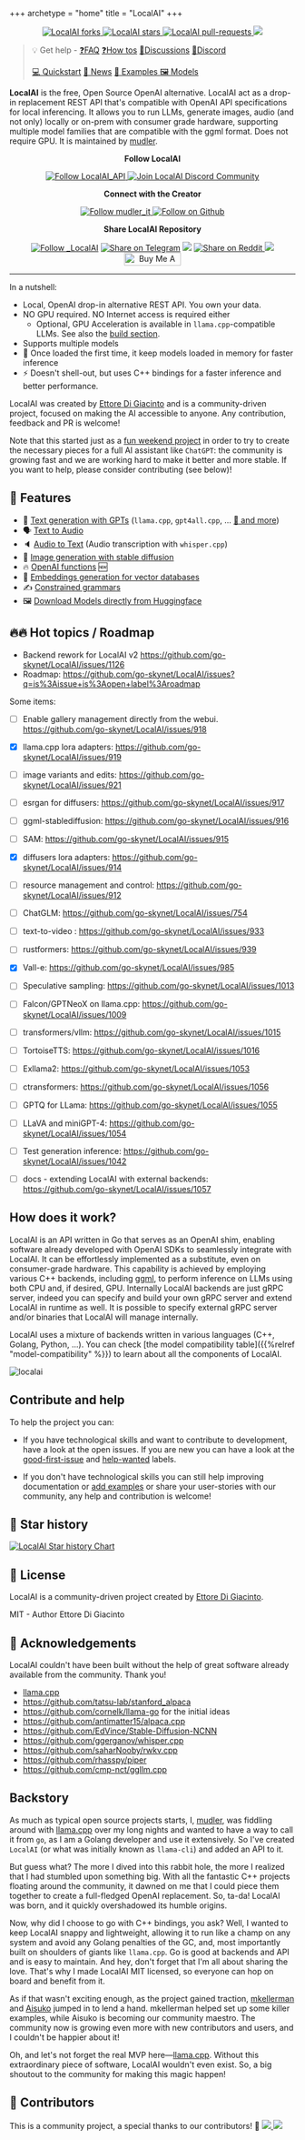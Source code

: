 +++
archetype = "home"
title = "LocalAI"
+++

<p align="center">
<a href="https://github.com/go-skynet/LocalAI/fork" target="blank">
<img src="https://img.shields.io/github/forks/go-skynet/LocalAI?style=for-the-badge" alt="LocalAI forks"/>
</a>
<a href="https://github.com/go-skynet/LocalAI/stargazers" target="blank">
<img src="https://img.shields.io/github/stars/go-skynet/LocalAI?style=for-the-badge" alt="LocalAI stars"/>
</a>
<a href="https://github.com/go-skynet/LocalAI/pulls" target="blank">
<img src="https://img.shields.io/github/issues-pr/go-skynet/LocalAI?style=for-the-badge" alt="LocalAI pull-requests"/>
</a>
<a href='https://github.com/go-skynet/LocalAI/releases'>
<img src='https://img.shields.io/github/release/go-skynet/LocalAI?&label=Latest&style=for-the-badge'>
</a>
</p>

> 💡 Get help - [❓FAQ](https://localai.io/faq/) [❓How tos](https://localai.io/howtos/) [💭Discussions](https://github.com/go-skynet/LocalAI/discussions) [💭Discord](https://discord.gg/uJAeKSAGDy)
>
> [💻 Quickstart](https://localai.io/basics/getting_started/) [📣 News](https://localai.io/basics/news/) [ 🛫 Examples ](https://github.com/go-skynet/LocalAI/tree/master/examples/) [ 🖼️ Models ](https://localai.io/models/)

**LocalAI** is the free, Open Source OpenAI alternative. LocalAI act as a drop-in replacement REST API that's compatible with OpenAI API specifications for local inferencing. It allows you to run LLMs, generate images, audio (and not only) locally or on-prem with consumer grade hardware, supporting multiple model families that are compatible with the ggml format. Does not require GPU. It is maintained by [mudler](https://github.com/mudler).

<p align="center"><b>Follow LocalAI </b></p>

<p align="center">
<a href="https://twitter.com/LocalAI_API" target="blank">
<img src="https://img.shields.io/twitter/follow/LocalAI_API?label=Follow: LocalAI_API&style=social" alt="Follow LocalAI_API"/>
</a>
<a href="https://discord.gg/uJAeKSAGDy" target="blank">
<img src="https://dcbadge.vercel.app/api/server/uJAeKSAGDy?style=flat-square&theme=default-inverted" alt="Join LocalAI Discord Community"/>
</a>

<p align="center"><b>Connect with the Creator </b></p>

<p align="center">
<a href="https://twitter.com/mudler_it" target="blank">
<img src="https://img.shields.io/twitter/follow/mudler_it?label=Follow: mudler_it&style=social" alt="Follow mudler_it"/>
</a>
<a href='https://github.com/mudler'>
<img alt="Follow on Github" src="https://img.shields.io/badge/Follow-mudler-black?logo=github&link=https%3A%2F%2Fgithub.com%2Fmudler">
</a>
</p>

<p align="center"><b>Share LocalAI Repository</b></p>

<p align="center">

<a href="https://twitter.com/intent/tweet?text=Check%20this%20GitHub%20repository%20out.%20LocalAI%20-%20Let%27s%20you%20easily%20run%20LLM%20locally.&url=https://github.com/go-skynet/LocalAI&hashtags=LocalAI,AI" target="blank">
<img src="https://img.shields.io/twitter/follow/_LocalAI?label=Share Repo on Twitter&style=social" alt="Follow _LocalAI"/></a>
<a href="https://t.me/share/url?text=Check%20this%20GitHub%20repository%20out.%20LocalAI%20-%20Let%27s%20you%20easily%20run%20LLM%20locally.&url=https://github.com/go-skynet/LocalAI" target="_blank"><img src="https://img.shields.io/twitter/url?label=Telegram&logo=Telegram&style=social&url=https://github.com/go-skynet/LocalAI" alt="Share on Telegram"/></a>
<a href="https://api.whatsapp.com/send?text=Check%20this%20GitHub%20repository%20out.%20LocalAI%20-%20Let%27s%20you%20easily%20run%20LLM%20locally.%20https://github.com/go-skynet/LocalAI"><img src="https://img.shields.io/twitter/url?label=whatsapp&logo=whatsapp&style=social&url=https://github.com/go-skynet/LocalAI" /></a> <a href="https://www.reddit.com/submit?url=https://github.com/go-skynet/LocalAI&title=Check%20this%20GitHub%20repository%20out.%20LocalAI%20-%20Let%27s%20you%20easily%20run%20LLM%20locally.
" target="blank">
<img src="https://img.shields.io/twitter/url?label=Reddit&logo=Reddit&style=social&url=https://github.com/go-skynet/LocalAI" alt="Share on Reddit"/>
</a> <a href="mailto:?subject=Check%20this%20GitHub%20repository%20out.%20LocalAI%20-%20Let%27s%20you%20easily%20run%20LLM%20locally.%3A%0Ahttps://github.com/go-skynet/LocalAI" target="_blank"><img src="https://img.shields.io/twitter/url?label=Gmail&logo=Gmail&style=social&url=https://github.com/go-skynet/LocalAI"/></a> <a href="https://www.buymeacoffee.com/mudler" target="_blank"><img src="https://cdn.buymeacoffee.com/buttons/default-orange.png" alt="Buy Me A Coffee" height="23" width="100" style="border-radius:1px"></a>

</p>

<hr>

In a nutshell:

- Local, OpenAI drop-in alternative REST API. You own your data.
- NO GPU required. NO Internet access is required either
  - Optional, GPU Acceleration is available in `llama.cpp`-compatible LLMs. See also the [build section](https://localai.io/basics/build/index.html).
- Supports multiple models
- 🏃 Once loaded the first time, it keep models loaded in memory for faster inference
- ⚡ Doesn't shell-out, but uses C++ bindings for a faster inference and better performance.

LocalAI was created by [Ettore Di Giacinto](https://github.com/mudler/) and is a community-driven project, focused on making the AI accessible to anyone. Any contribution, feedback and PR is welcome!

Note that this started just as a [fun weekend project](https://localai.io/#backstory) in order to try to create the necessary pieces for a full AI assistant like `ChatGPT`: the community is growing fast and we are working hard to make it better and more stable. If you want to help, please consider contributing (see below)!

## 🚀 Features

- 📖 [Text generation with GPTs](https://localai.io/features/text-generation/) (`llama.cpp`, `gpt4all.cpp`, ... [:book: and more](https://localai.io/model-compatibility/index.html#model-compatibility-table))
- 🗣 [Text to Audio](https://localai.io/features/text-to-audio/)
- 🔈 [Audio to Text](https://localai.io/features/audio-to-text/) (Audio transcription with `whisper.cpp`)
- 🎨 [Image generation with stable diffusion](https://localai.io/features/image-generation)
- 🔥 [OpenAI functions](https://localai.io/features/openai-functions/) 🆕
- 🧠 [Embeddings generation for vector databases](https://localai.io/features/embeddings/)
- ✍️ [Constrained grammars](https://localai.io/features/constrained_grammars/)
- 🖼️ [Download Models directly from Huggingface ](https://localai.io/models/)

## 🔥🔥 Hot topics / Roadmap

- Backend rework for LocalAI v2 https://github.com/go-skynet/LocalAI/issues/1126
- Roadmap: https://github.com/go-skynet/LocalAI/issues?q=is%3Aissue+is%3Aopen+label%3Aroadmap

Some items:

- [ ] Enable gallery management directly from the webui. https://github.com/go-skynet/LocalAI/issues/918
- [x] llama.cpp lora adapters: https://github.com/go-skynet/LocalAI/issues/919
- [ ] image variants and edits: https://github.com/go-skynet/LocalAI/issues/921
- [ ] esrgan for diffusers: https://github.com/go-skynet/LocalAI/issues/917
- [ ] ggml-stablediffusion: https://github.com/go-skynet/LocalAI/issues/916
- [ ] SAM: https://github.com/go-skynet/LocalAI/issues/915
- [x] diffusers lora adapters: https://github.com/go-skynet/LocalAI/issues/914
- [ ] resource management and control: https://github.com/go-skynet/LocalAI/issues/912
- [ ] ChatGLM: https://github.com/go-skynet/LocalAI/issues/754
- [ ] text-to-video : https://github.com/go-skynet/LocalAI/issues/933
- [ ] rustformers: https://github.com/go-skynet/LocalAI/issues/939
- [x] Vall-e: https://github.com/go-skynet/LocalAI/issues/985
- [ ] Speculative sampling: https://github.com/go-skynet/LocalAI/issues/1013
- [ ] Falcon/GPTNeoX on llama.cpp: https://github.com/go-skynet/LocalAI/issues/1009
- [ ] transformers/vllm: https://github.com/go-skynet/LocalAI/issues/1015
- [ ] TortoiseTTS: https://github.com/go-skynet/LocalAI/issues/1016
- [ ] Exllama2: https://github.com/go-skynet/LocalAI/issues/1053
- [ ] ctransformers: https://github.com/go-skynet/LocalAI/issues/1056
- [ ] GPTQ for LLama: https://github.com/go-skynet/LocalAI/issues/1055
- [ ] LLaVA and miniGPT-4: https://github.com/go-skynet/LocalAI/issues/1054
- [ ] Test generation inference: https://github.com/go-skynet/LocalAI/issues/1042
- [ ] docs - extending LocalAI with external backends: https://github.com/go-skynet/LocalAI/issues/1057


## How does it work?

LocalAI is an API written in Go that serves as an OpenAI shim, enabling software already developed with OpenAI SDKs to seamlessly integrate with LocalAI. It can be effortlessly implemented as a substitute, even on consumer-grade hardware. This capability is achieved by employing various C++ backends, including [ggml](https://github.com/ggerganov/ggml), to perform inference on LLMs using both CPU and, if desired, GPU. Internally LocalAI backends are just gRPC server, indeed you can specify and build your own gRPC server and extend LocalAI in runtime as well. It is possible to specify external gRPC server and/or binaries that LocalAI will manage internally.

LocalAI uses a mixture of backends written in various languages (C++, Golang, Python, ...). You can check [the model compatibility table]({{%relref "model-compatibility" %}}) to learn about all the components of LocalAI.

![localai](https://github.com/go-skynet/localai-website/assets/2420543/6492e685-8282-4217-9daa-e229a31548bc)

## Contribute and help

To help the project you can:

- If you have technological skills and want to contribute to development, have a look at the open issues. If you are new you can have a look at the [good-first-issue](https://github.com/go-skynet/LocalAI/issues?q=is%3Aissue+is%3Aopen+label%3A%22good+first+issue%22) and [help-wanted](https://github.com/go-skynet/LocalAI/issues?q=is%3Aissue+is%3Aopen+label%3A%22help+wanted%22) labels.

- If you don't have technological skills you can still help improving documentation or [add examples](https://github.com/go-skynet/LocalAI/tree/master/examples) or share your user-stories with our community, any help and contribution is welcome!

## 🌟 Star history

[![LocalAI Star history Chart](https://api.star-history.com/svg?repos=go-skynet/LocalAI&type=Date)](https://star-history.com/#go-skynet/LocalAI&Date)

## 📖 License

LocalAI is a community-driven project created by [Ettore Di Giacinto](https://github.com/mudler/).

MIT - Author Ettore Di Giacinto

## 🙇 Acknowledgements

LocalAI couldn't have been built without the help of great software already available from the community. Thank you!

- [llama.cpp](https://github.com/ggerganov/llama.cpp)
- https://github.com/tatsu-lab/stanford_alpaca
- https://github.com/cornelk/llama-go for the initial ideas
- https://github.com/antimatter15/alpaca.cpp
- https://github.com/EdVince/Stable-Diffusion-NCNN
- https://github.com/ggerganov/whisper.cpp
- https://github.com/saharNooby/rwkv.cpp
- https://github.com/rhasspy/piper
- https://github.com/cmp-nct/ggllm.cpp

## Backstory

As much as typical open source projects starts, I, [mudler](https://github.com/mudler/), was fiddling around with [llama.cpp](https://github.com/ggerganov/llama.cpp) over my long nights and wanted to have a way to call it from `go`, as I am a Golang developer and use it extensively. So I've created `LocalAI` (or what was initially known as `llama-cli`) and added an API to it.

But guess what? The more I dived into this rabbit hole, the more I realized that I had stumbled upon something big. With all the fantastic C++ projects floating around the community, it dawned on me that I could piece them together to create a full-fledged OpenAI replacement. So, ta-da! LocalAI was born, and it quickly overshadowed its humble origins.

Now, why did I choose to go with C++ bindings, you ask? Well, I wanted to keep LocalAI snappy and lightweight, allowing it to run like a champ on any system and avoid any Golang penalties of the GC, and, most importantly built on shoulders of giants like `llama.cpp`. Go is good at backends and API and is easy to maintain. And hey, don't forget that I'm all about sharing the love. That's why I made LocalAI MIT licensed, so everyone can hop on board and benefit from it.

As if that wasn't exciting enough, as the project gained traction, [mkellerman](https://github.com/mkellerman) and [Aisuko](https://github.com/Aisuko) jumped in to lend a hand. mkellerman helped set up some killer examples, while Aisuko is becoming our community maestro. The community now is growing even more with new contributors and users, and I couldn't be happier about it!

Oh, and let's not forget the real MVP here—[llama.cpp](https://github.com/ggerganov/llama.cpp). Without this extraordinary piece of software, LocalAI wouldn't even exist. So, a big shoutout to the community for making this magic happen!

## 🤗 Contributors

This is a community project, a special thanks to our contributors! 🤗
<a href="https://github.com/go-skynet/LocalAI/graphs/contributors">
  <img src="https://contrib.rocks/image?repo=go-skynet/LocalAI" />
</a>
<a href="https://github.com/go-skynet/LocalAI-website/graphs/contributors">
  <img src="https://contrib.rocks/image?repo=go-skynet/LocalAI-website" />
</a>

